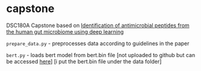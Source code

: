 # capstone
DSC180A Capstone based on [Identification of antimicrobial peptides from the human gut microbiome using deep learning](https://www.nature.com/articles/s41587-022-01226-0)

```prepare_data.py``` - preprocesses data according to guidelines in the paper

```bert.py``` - loads bert model from bert.bin file [not uploaded to github but can be accessed [here](https://www.dropbox.com/sh/o58xdznyi6ulyc6/AABLckEnxP54j2X7BrGybhyea?dl=0)] [i put the bert.bin file under the data folder]
